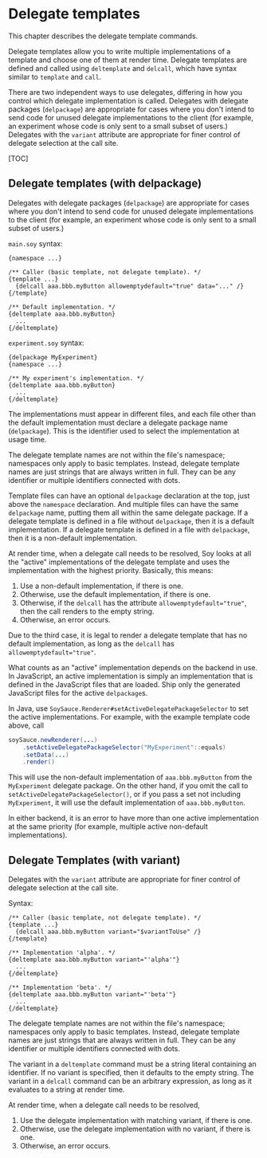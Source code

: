 # Delegate templates


<!--#include file="commands-blurb-include.md"-->

This chapter describes the delegate template commands.

Delegate templates allow you to write multiple implementations of a template and
choose one of them at render time. Delegate templates are defined and called
using `deltemplate` and `delcall`, which have syntax similar to `template` and
`call`.

There are two independent ways to use delegates, differing in how you control
which delegate implementation is called. Delegates with delegate packages
(`delpackage`) are appropriate for cases where you don't intend to send code for
unused delegate implementations to the client (for example, an experiment whose
code is only sent to a small subset of users.) Delegates with the `variant`
attribute are appropriate for finer control of delegate selection at the call
site.

[TOC]

## Delegate templates (with delpackage)

Delegates with delegate packages (`delpackage`) are appropriate for cases where
you don't intend to send code for unused delegate implementations to the client
(for example, an experiment whose code is only sent to a small subset of users.)

`main.soy` syntax:

```soy
{namespace ...}

/** Caller (basic template, not delegate template). */
{template ...}
  {delcall aaa.bbb.myButton allowemptydefault="true" data="..." /}
{/template}

/** Default implementation. */
{deltemplate aaa.bbb.myButton}
  ...
{/deltemplate}
```

`experiment.soy` syntax:

```soy
{delpackage MyExperiment}
{namespace ...}

/** My experiment's implementation. */
{deltemplate aaa.bbb.myButton}
  ...
{/deltemplate}
```

The implementations must appear in different files, and each file other than the
default implementation must declare a delegate package name (`delpackage`). This
is the identifier used to select the implementation at usage time.

The delegate template names are not within the file's namespace; namespaces only
apply to basic templates. Instead, delegate template names are just strings that
are always written in full. They can be any identifier or multiple identifiers
connected with dots.

Template files can have an optional `delpackage` declaration at the top, just
above the `namespace` declaration. And multiple files can have the same
`delpackage` name, putting them all within the same delegate package. If a
delegate template is defined in a file without `delpackage`, then it is a
default implementation. If a delegate template is defined in a file with
`delpackage`, then it is a non-default implementation.

At render time, when a delegate call needs to be resolved, Soy looks at all the
"active" implementations of the delegate template and uses the implementation
with the highest priority. Basically, this means:

1.  Use a non-default implementation, if there is one.
2.  Otherwise, use the default implementation, if there is one.
3.  Otherwise, if the `delcall` has the attribute `allowemptydefault="true"`,
    then the call renders to the empty string.
4.  Otherwise, an error occurs.

Due to the third case, it is legal to render a delegate template that has no
default implementation, as long as the `delcall` has `allowemptydefault="true"`.

What counts as an "active" implementation depends on the backend in use. In
JavaScript, an active implementation is simply an implementation that is defined
in the JavaScript files that are loaded. Ship only the generated JavaScript
files for the active `delpackage`s.

In Java, use `SoySauce.Renderer#setActiveDelegatePackageSelector` to set the
active implementations. For example, with the example template code above, call

```java
soySauce.newRenderer(...)
    .setActiveDelegatePackageSelector("MyExperiment"::equals)
    .setData(...)
    .render()
```

This will use the non-default implementation of `aaa.bbb.myButton` from the
`MyExperiment` delegate package. On the other hand, if you omit the call to
`setActiveDelegatePackageSelector()`, or if you pass a set not including
`MyExperiment`, it will use the default implementation of `aaa.bbb.myButton`.

In either backend, it is an error to have more than one active implementation at
the same priority (for example, multiple active non-default implementations).

## Delegate Templates (with variant)

Delegates with the `variant` attribute are appropriate for finer control of
delegate selection at the call site.

Syntax:

```soy
/** Caller (basic template, not delegate template). */
{template ...}
  {delcall aaa.bbb.myButton variant="$variantToUse" /}
{/template}

/** Implementation 'alpha'. */
{deltemplate aaa.bbb.myButton variant="'alpha'"}
  ...
{/deltemplate}

/** Implementation 'beta'. */
{deltemplate aaa.bbb.myButton variant="'beta'"}
  ...
{/deltemplate}
```

The delegate template names are not within the file's namespace; namespaces only
apply to basic templates. Instead, delegate template names are just strings that
are always written in full. They can be any identifier or multiple identifiers
connected with dots.

The variant in a `deltemplate` command must be a string literal containing an
identifier. If no variant is specified, then it defaults to the empty string.
The variant in a `delcall` command can be an arbitrary expression, as long as it
evaluates to a string at render time.

At render time, when a delegate call needs to be resolved,

1.  Use the delegate implementation with matching variant, if there is one.
2.  Otherwise, use the delegate implementation with no variant, if there is one.
3.  Otherwise, an error occurs.
